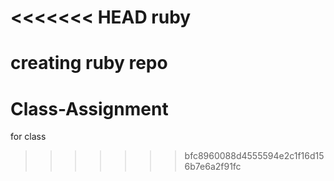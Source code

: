 <<<<<<< HEAD
ruby
====

creating ruby repo
=======
Class-Assignment
================

for class
>>>>>>> bfc8960088d4555594e2c1f16d156b7e6a2f91fc
